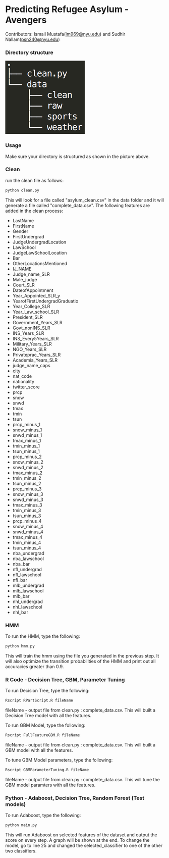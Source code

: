# Predicting Refugee Asylum - Avengers

Contributors: Ismail Mustafa(im969@nyu.edu) and Sudhir Nallam(psn240@nyu.edu)

### Directory structure

![Directory Structure](/images/directoryStructure.png)

### Usage

Make sure your directory is structured as shown in the picture above.

### Clean

run the clean file as follows:

```bash
python clean.py
```

This will look for a file called "asylum_clean.csv" in the data folder and it
will generate a file called "complete_data.csv". The following features are
added in the clean process:

* LastName
* FirstName
* Gender
* FirstUndergrad
* JudgeUndergradLocation
* LawSchool
* JudgeLawSchoolLocation
* Bar
* OtherLocationsMentioned
* IJ_NAME
* Judge_name_SLR
* Male_judge
* Court_SLR
* DateofAppointment
* Year_Appointed_SLR_y
* YearofFirstUndergradGraduatio
* Year_College_SLR
* Year_Law_school_SLR
* President_SLR
* Government_Years_SLR
* Govt_nonINS_SLR
* INS_Years_SLR
* INS_Every5Years_SLR
* Military_Years_SLR
* NGO_Years_SLR
* Privateprac_Years_SLR
* Academia_Years_SLR
* judge_name_caps
* city
* nat_code
* nationality
* twitter_score
* prcp
* snow
* snwd
* tmax
* tmin
* tsun
* prcp_minus_1
* snow_minus_1
* snwd_minus_1
* tmax_minus_1
* tmin_minus_1
* tsun_minus_1
* prcp_minus_2
* snow_minus_2
* snwd_minus_2
* tmax_minus_2
* tmin_minus_2
* tsun_minus_2
* prcp_minus_3
* snow_minus_3
* snwd_minus_3
* tmax_minus_3
* tmin_minus_3
* tsun_minus_3
* prcp_minus_4
* snow_minus_4
* snwd_minus_4
* tmax_minus_4
* tmin_minus_4
* tsun_minus_4
* nba_undergrad
* nba_lawschool
* nba_bar
* nfl_undergrad
* nfl_lawschool
* nfl_bar
* mlb_undergrad
* mlb_lawschool
* mlb_bar
* nhl_undergrad
* nhl_lawschool
* nhl_bar

### HMM

To run the HMM, type the following:

```bash
python hmm.py
```

This will train the hmm using the file you generated in the previous step. It
will also optimize the transition probabilities of the HMM and print out all
accuracies greater than 0.9.

### R Code - Decision Tree, GBM, Parameter Tuning

To run Decision Tree, type the following:

```bash
Rscript RPartScript.R fileName
```
fileName - output file from clean.py : complete_data.csv.
This will built a Decision Tree model with all the features.

To run GBM Model, type the following:

```bash
Rscript FullFeatureGBM.R fileName
```
fileName - output file from clean.py : complete_data.csv.
This will built a GBM model with all the features.

To tune GBM Model parameters, type the following:

```bash
Rscript GBMParameterTuning.R fileName
```
fileName - output file from clean.py : complete_data.csv.
This will tune the GBM model paramters with all the features.


### Python - Adaboost, Decision Tree, Random Forest (Test models)

To run Adaboost, type the following:

```bash
python main.py
```

This will run Adaboost on selected features of the dataset and output the score
on every step. A graph will be shown at the end. To change the model, go to line
25 and changed the selected_classifier to one of the other two classifiers.


